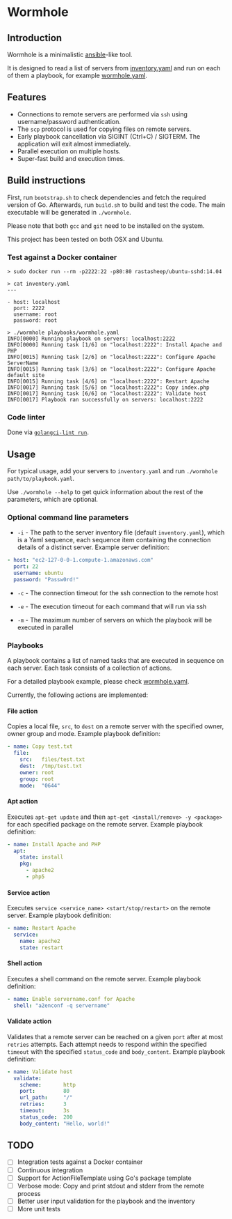# Wormhole

## Introduction

Wormhole is a minimalistic [ansible](https://www.ansible.com/)-like tool.

It is designed to read a list of servers from [inventory.yaml](inventory.yaml) and run on each of them a playbook, for example [wormhole.yaml](playbooks/wormhole.yaml).

## Features

- Connections to remote servers are performed via `ssh` using username/password authentication.
- The `scp` protocol is used for copying files on remote servers.
- Early playbook cancellation via SIGINT (Ctrl+C) / SIGTERM. The application will exit almost immediately.
- Parallel execution on multiple hosts.
- Super-fast build and execution times.

## Build instructions

First, run `bootstrap.sh` to check dependencies and fetch the required version of Go. Afterwards, run `build.sh` to build and test the code. The main executable will be generated in `./wormhole`.

Please note that both `gcc` and `git` need to be installed on the system.

This project has been tested on both OSX and Ubuntu.

### Test against a Docker container

```Shell
> sudo docker run --rm -p2222:22 -p80:80 rastasheep/ubuntu-sshd:14.04

> cat inventory.yaml
---

- host: localhost
  port: 2222
  username: root
  password: root

> ./wormhole playbooks/wormhole.yaml
INFO[0000] Running playbook on servers: localhost:2222
INFO[0000] Running task [1/6] on "localhost:2222": Install Apache and PHP
INFO[0015] Running task [2/6] on "localhost:2222": Configure Apache ServerName
INFO[0015] Running task [3/6] on "localhost:2222": Configure Apache default site
INFO[0015] Running task [4/6] on "localhost:2222": Restart Apache
INFO[0017] Running task [5/6] on "localhost:2222": Copy index.php
INFO[0017] Running task [6/6] on "localhost:2222": Validate host
INFO[0017] Playbook ran successfully on servers: localhost:2222
```

### Code linter

Done via [`golangci-lint run`](https://github.com/golangci/golangci-lint).

## Usage

For typical usage, add your servers to `inventory.yaml` and run `./wormhole path/to/playbook.yaml`.

Use `./wormhole --help` to get quick information about the rest of the parameters, which are optional.

### Optional command line parameters

- `-i` - The path to the server inventory file (default `inventory.yaml`), which is a Yaml sequence, each sequence item containing the connection details of a distinct server. Example server definition:

```YAML
- host: "ec2-127-0-0-1.compute-1.amazonaws.com"
  port: 22
  username: ubuntu
  password: "Passw0rd!"
```

- `-c` - The connection timeout for the ssh connection to the remote host

- `-e` - The execution timeout for each command that will run via ssh

- `-m` - The maximum number of servers on which the playbook will be executed in parallel

### Playbooks

A playbook contains a list of named tasks that are executed in sequence on each server. Each task consists of a collection of actions.

For a detailed playbook example, please check [wormhole.yaml](playbooks/wormhole.yaml).

Currently, the following actions are implemented:

#### File action

Copies a local file, `src`, to `dest` on a remote server with the specified owner, owner group and mode. Example playbook definition:

```YAML
- name: Copy test.txt
  file:
    src:   files/test.txt
    dest:  /tmp/test.txt
    owner: root
    group: root
    mode:  "0644"
```

#### Apt action

Executes `apt-get update` and then `apt-get <install/remove> -y <package>` for each specified package on the remote server. Example playbook definition:

```YAML
- name: Install Apache and PHP
  apt:
    state: install
    pkg:
      - apache2
      - php5
```

#### Service action

Executes `service <service_name> <start/stop/restart>` on the remote server. Example playbook definition:

```YAML
- name: Restart Apache
  service:
    name: apache2
    state: restart
```

#### Shell action

Executes a shell command on the remote server. Example playbook definition:

```YAML
- name: Enable servername.conf for Apache
  shell: "a2enconf -q servername"
```

#### Validate action

Validates that a remote server can be reached on a given `port` after at most `retries` attempts. Each attempt needs to respond within the specified `timeout` with the specified `status_code` and `body_content`. Example playbook definition:

```YAML
- name: Validate host
  validate:
    scheme:       http
    port:         80
    url_path:     "/"
    retries:      3
    timeout:      3s
    status_code:  200
    body_content: "Hello, world!"
```

## TODO

- [ ] Integration tests against a Docker container
- [ ] Continuous integration
- [ ] Support for ActionFileTemplate using Go's package template
- [ ] Verbose mode: Copy and print stdout and stderr from the remote process
- [ ] Better user input validation for the playbook and the inventory
- [ ] More unit tests

